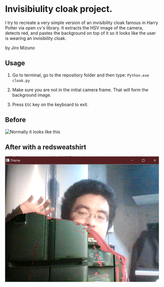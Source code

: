 # Invisibiulity cloak project.
I try to recreate a very simple version of an invisibility cloak famous in Harry Potter via open cv's library. It extracts the HSV image of the camera, detects red, and pastes the background on top of it so it looks like the user is wearing an invisibility cloak.

by Jiro Mizuno

## Usage
1. Go to terminal, go to the repository folder and then type: `Python.exe cloak.py`

2. Make sure you are not in the initial camera frame. That will form the background image. 

3. Press `ESC` key on the keyboard to exit.

## Before

![Normally it looks like this](normal.PNG)

## After with a redsweatshirt

![Normally it looks like this](cloakish.PNG)
